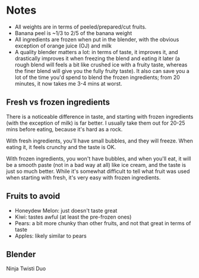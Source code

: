 # Notes


 - All weights are in terms of peeled/prepared/cut fruits.
 - Banana peel is ~1/3 to 2/5 of the banana weight
 - All ingredients are frozen when put in the blender, with the obvious exception of orange juice (OJ) and milk
 - A quality blender matters a lot: in terms of taste, it improves it, and drastically improves it when freezing the blend and eating it later (a rough blend will feels a bit like crushed ice with a fruity taste, whereas the finer blend will give you the fully fruity taste). It also can save you a lot of the time you'd spend to blend the frozen ingredients; from 20 minutes, it now takes me 3-4 mins at worst.

## Fresh vs frozen ingredients

There is a noticeable difference in taste, and starting with frozen ingredients (with the exception of milk) is far better. I usually take them out for 20-25 mins before eating, because it's hard as a rock.

With fresh ingredients, you'll have small bubbles, and they will freeze. When eating it, it feels crunchy and the taste is OK.

With frozen ingredients, you won't have bubbles, and when you'll eat, it will be a smooth paste (not in a bad way at all) like ice cream, and the taste is just so much better. While it's somewhat difficult to tell what fruit was used when starting with fresh, it's very easy with frozen ingredients.

## Fruits to avoid

- Honeydew Melon: just doesn't taste great
- Kiwi: tastes awful (at least the pre-frozen ones)
- Pears: a bit more chunky than other fruits, and not that great in terms of taste
- Apples: likely similar to pears

## Blender

Ninja Twisti Duo
